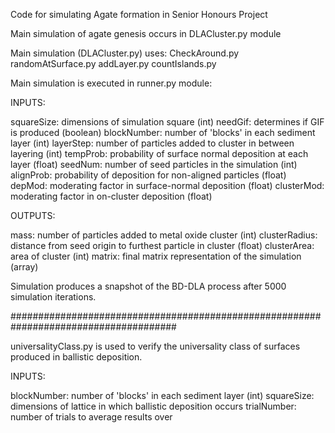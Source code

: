Code for simulating Agate formation in Senior Honours Project                        
                                                                                                                                                                       
Main simulation of agate genesis occurs in DLACluster.py module

Main simulation (DLACluster.py) uses: CheckAround.py
                                      randomAtSurface.py
                                      addLayer.py
                                      countIslands.py

Main simulation is executed in runner.py module:

INPUTS:

squareSize: dimensions of simulation square (int)
needGif: determines if GIF is produced (boolean)
blockNumber: number of 'blocks' in each sediment layer (int)
layerStep: number of particles added to cluster in between layering (int)
tempProb: probability of surface normal deposition at each layer (float)
seedNum: number of seed particles in the simulation (int)
alignProb: probability of deposition for non-aligned particles (float)
depMod: moderating factor in surface-normal deposition (float)
clusterMod: moderating factor in on-cluster deposition (float)

OUTPUTS:

mass: number of particles added to metal oxide cluster (int)
clusterRadius: distance from seed origin to furthest particle in cluster (float)
clusterArea: area of cluster (int)
matrix: final matrix representation of the simulation (array)

Simulation produces a snapshot of the BD-DLA process after 5000 simulation iterations. 
                                   
######################################################################################

universalityClass.py is used to verify the universality class of surfaces produced in 
ballistic deposition. 

INPUTS: 

blockNumber: number of 'blocks' in each sediment layer (int)
squareSize: dimensions of lattice in which ballistic deposition occurs
trialNumber: number of trials to average results over






